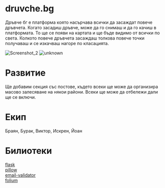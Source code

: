 
# druvche.bg
Дръвче бг е платформа която насърчава всички да засаждат повече дръвчета. Когато засадиш дръвче, може да го снимаш и да го качиш в платформата. То ще се появи на картата и ще бъде видимо от всички по света. Колкото повече дръвчета засаждаш толкова повече точки получаваш и се изкачваш нагоре по класацията.

![Screenshot_2](https://user-images.githubusercontent.com/54147006/111058376-43f92500-849f-11eb-8108-b7ade084c55d.png)  ![unknown](https://user-images.githubusercontent.com/54147006/111058390-6e4ae280-849f-11eb-87bc-9afc39a435b0.png)

# Развитие
Ще добавим секция със постове, където всеки ще може да организира масово залесяване на някои райони. Всеки ще може да отбележи дали ще се включи.

# Екип
Браян, Бурак, Виктор, Искрен, Йоан

# Билиотеки
[flask](https://flask.palletsprojects.com/en/1.1.x/)<br>
[pillow](https://pypi.org/project/Pillow/)<br>
[email-validator](https://pypi.org/project/email-validator/)<br>
[folium](https://pypi.org/project/folium/)<br>
